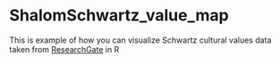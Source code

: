 # ShalomSchwartz_value_map
This is example of how you can visualize Schwartz cultural values data taken from [ResearchGate](https://www.researchgate.net/publication/304715744_The_7_Schwartz_cultural_value_orientation_scores_for_80_countries) in R 
